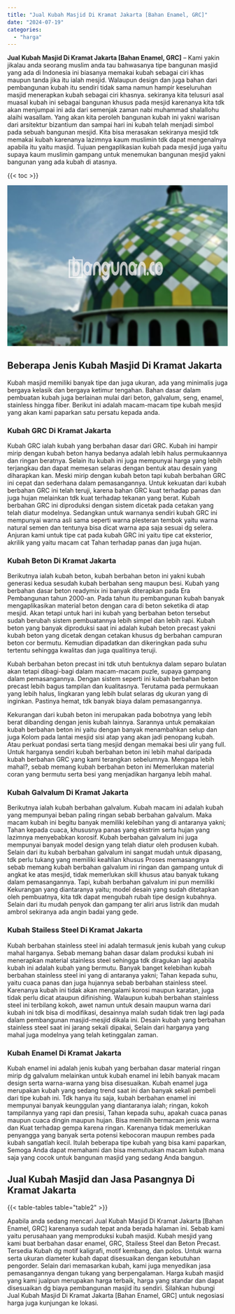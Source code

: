 ```yaml
---
title: "Jual Kubah Masjid Di Kramat Jakarta [Bahan Enamel, GRC]"
date: "2024-07-19"
categories: 
  - "harga"
---
```


**Jual Kubah Masjid Di Kramat Jakarta \[Bahan Enamel, GRC\]** – Kami yakin jikalau anda seorang muslim anda tau bahwasanya tipe bangunan masjid yang ada di Indonesia ini biasanya memakai kubah sebagai ciri khas maupun tanda jika itu ialah mesjid. Walaupun design dan juga bahan dari pembangunan kubah itu sendiri tidak sama namun hampir keseluruhan masjid menerapkan kubah sebagai ciri khasnya. sekiranya kita telusuri asal muasal kubah ini sebagai bangunan khusus pada mesjid karenanya kita tdk akan menjumpai ini ada dari semenjak zaman nabi muhammad shalallohu alaihi wasallam. Yang akan kita peroleh bangunan kubah ini yakni warisan dari arsitektur bizantium dan sampai hari ini kubah telah menjadi simbol pada sebuah bangunan mesjid. Kita bisa merasakan sekiranya mesjid tdk memakai kubah karenanya lazimnya kaum muslimin tdk dapat mengenalnya apabila itu yaitu masjid. Tujuan pengaplikasian kubah pada mesjid juga yaitu supaya kaum muslimin gampang untuk menemukan bangunan mesjid yakni bangunan yang ada kubah di atasnya.

{{< toc >}}

![Jual Kubah Masjid Di Kramat Jakarta [Bahan Enamel, GRC]](/images/jual-kubah-masjid-06.png)

## Beberapa Jenis Kubah Masjid Di Kramat Jakarta

Kubah masjid memiliki banyak tipe dan juga ukuran, ada yang minimalis juga bergaya kelasik dan bergaya ketimur tengahan. Bahan dasar dalam pembuatan kubah juga berlainan mulai dari beton, galvalum, seng, enamel, stainless hingga fiber. Berikut ini adalah macam-macam tipe kubah mesjid yang akan kami paparkan satu persatu kepada anda.

### Kubah GRC Di Kramat Jakarta

Kubah GRC ialah kubah yang berbahan dasar dari GRC. Kubah ini hampir mirip dengan kubah beton hanya bedanya adalah lebih halus permukaannya dan ringan beratnya. Selain itu kubah ini juga mempunyai harga yang lebih terjangkau dan dapat memesan selaras dengan bentuk atau desain yang diharapkan kan. Meski mirip dengan kubah beton tapi kubah berbahan GRC ini cepat dan sederhana dalam pemasangannya. Untuk kekuatan dari kubah berbahan GRC ini telah teruji, karena bahan GRC kuat terhadap panas dan juga hujan melainkan tdk kuat terhadap tekanan yang berat. Kubah berbahan GRC ini diproduksi dengan sistem dicetak pada cetakan yang telah diatur modelnya. Sedangkan untuk warnanya sendiri kubah GRC ini mempunyai warna asli sama seperti warna plesteran tembok yaitu warna natural semen dan tentunya bisa dicat warna apa saja sesuai dg selera. Anjuran kami untuk tipe cat pada kubah GRC ini yaitu tipe cat eksterior, akrilik yang yaitu macam cat Tahan terhadap panas dan juga hujan.

### Kubah Beton Di Kramat Jakarta

Berikutnya ialah kubah beton, kubah berbahan beton ini yakni kubah generasi kedua sesudah kubah berbahan seng maupun besi. Kubah yang berbahan dasar beton readymix ini banyak diterapkan pada Era Pembangunan tahun 2000-an. Pada tahun itu pembangunan kubah banyak mengaplikasikan material beton dengan cara di beton seketika di atap mesjid. Akan tetapi untuk hari ini kubah yang berbahan beton tersebut sudah berubah sistem pembuatannya lebih simpel dan lebih rapi. Kubah beton yang banyak diproduksi saat ini adalah kubah beton precast yakni kubah beton yang dicetak dengan cetakan khusus dg berbahan campuran beton cor bermutu. Kemudian dipadatkan dan dikeringkan pada suhu tertentu sehingga kwalitas dan juga qualitinya teruji.

Kubah berbahan beton precast ini tdk utuh bentuknya dalam separo bulatan akan tetapi dibagi-bagi dalam macam-macam puzle, supaya gampang dalam pemasangannya. Dengan sistem seperti ini kubah berbahan beton precast lebih bagus tampilan dan kualitasnya. Terutama pada permukaan yang lebih halus, lingkaran yang lebih bulat selaras dg ukuran yang di inginkan. Pastinya hemat, tdk banyak biaya dalam pemasangannya.

Kekurangan dari kubah beton ini merupakan pada bobotnya yang lebih berat dibanding dengan jenis kubah lainnya. Sarannya untuk pemakaian kubah berbahan beton ini yaitu dengan banyak menambahkan selup dan juga Kolom pada lantai mesjid sisi atap yang akan jadi penopang kubah. Atau perkuat pondasi serta tiang mesjid dengan memakai besi ulir yang full. Untuk harganya sendiri kubah berbahan beton ini lebih mahal daripada kubah berbahan GRC yang kami terangkan sebelumnya. Mengapa lebih mahal?, sebab memang kubah berbahan beton ini Memerlukan material coran yang bermutu serta besi yang menjadikan harganya lebih mahal.

### Kubah Galvalum Di Kramat Jakarta

Berikutnya ialah kubah berbahan galvalum. Kubah macam ini adalah kubah yang mempunyai beban paling ringan sebab berbahan galvalum. Maka macam kubah ini begitu banyak memiliki kelebihan yang di antaranya yakni; Tahan kepada cuaca, khususnya panas yang ekstrim serta hujan yang lazimnya menyebabkan korosif. Kubah berbahan galvalum ini juga mempunyai banyak model design yang telah diatur oleh produsen kubah. Selain dari itu kubah berbahan galvalum ini sangat mudah untuk dipasang, tdk perlu tukang yang memiliki keahlian khusus Proses memasangnya sebab memang kubah berbahan galvalum ini ringan dan gampang untuk di angkat ke atas mesjid, tidak memerlukan skill khusus atau banyak tukang dalam pemasangannya. Tapi, kubah berbahan galvalum ini pun memiliki Kekurangan yang diantaranya yaitu; model desain yang sudah ditetapkan oleh pembuatnya, kita tdk dapat mengubah rubah tipe design kubahnya. Selain dari itu mudah penyok dan gampang ter aliri arus listrik dan mudah ambrol sekiranya ada angin badai yang gede.

### Kubah Stailess Steel Di Kramat Jakarta

Kubah berbahan stainless steel ini adalah termasuk jenis kubah yang cukup mahal harganya. Sebab memang bahan dasar dalam produksi kubah ini menerapkan material stainless steel sehingga tdk diragukan lagi apabila kubah ini adalah kubah yang bermutu. Banyak banget kelebihan kubah berbahan stainless steel ini yang di antaranya yakni; Tahan kepada suhu, yaitu cuaca panas dan juga hujannya sebab berbahan stainless steel. Karenanya kubah ini tidak akan mengalami korosi maupun karatan, juga tidak perlu dicat ataupun difinishing. Walaupun kubah berbahan stainless steel ini terbilang kokoh, awet namun untuk desain maupun warna dari kubah ini tdk bisa di modifikasi, desainnya malah sudah tidak tren lagi pada dalam pembangunan masjid-mesjid dikala ini. Desain kubah yang berbahan stainless steel saat ini jarang sekali dipakai, Selain dari harganya yang mahal juga modelnya yang telah ketinggalan zaman.

### Kubah Enamel Di Kramat Jakarta

Kubah enamel ini adalah jenis kubah yang berbahan dasar material ringan mirip dg galvalum melainkan untuk kubah enamel ini lebih banyak macam design serta warna-warna yang bisa disesuaikan. Kubah enamel juga merupakan kubah yang sedang trend saat ini dan banyak sekali pembeli dari tipe kubah ini. Tdk hanya itu saja, kubah berbahan enamel ini mempunyai banyak keunggulan yang diantaranya ialah; ringan, kokoh tampilannya yang rapi dan presisi, Tahan kepada suhu, apakah cuaca panas maupun cuaca dingin maupun hujan. Bisa memilih bermacam jenis warna dan Kuat terhadap gempa karena ringan. Karenanya tidak memerlukan penyangga yang banyak serta potensi kebocoran maupun rembes pada kubah sangatlah kecil. Itulah beberapa tipe kubah yang bisa kami paparkan, Semoga Anda dapat memahami dan bisa memutuskan macam kubah mana saja yang cocok untuk bangunan masjid yang sedang Anda bangun.

## Jual Kubah Masjid dan Jasa Pasangnya Di Kramat Jakarta

{{< table-tables table="table2" >}}

Apabila anda sedang mencari Jual Kubah Masjid Di Kramat Jakarta \[Bahan Enamel, GRC\] karenanya sudah tepat anda berada halaman ini. Sebab kami yaitu perusahaan yang memproduksi kubah masjid. Kubah mesjid yang kami buat berbahan dasar enamel, GRC, Stailess Steel dan Beton Precast. Tersedia Kubah dg motif kaligrafi, motif kembang, dan polos. Untuk warna serta ukuran diameter kubah dapat disesuaikan dengan kebutuhan pengorder. Selain dari memasarkan kubah, kami juga menyedikan jasa pemasangannya dengan tukang yang berpengalaman. Harga kubah masjid yang kami jualpun merupakan harga terbaik, harga yang standar dan dapat disesuaikan dg biaya pembangunan masjid itu sendiri. Silahkan hubungi Jual Kubah Masjid Di Kramat Jakarta \[Bahan Enamel, GRC\] untuk negosiasi harga juga kunjungan ke lokasi.
